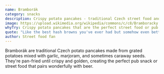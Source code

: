 ```yaml
---
name: Bramborák
category: snacks
description: Crispy potato pancakes - traditional Czech street food and pub snack
image: https://upload.wikimedia.org/wikipedia/commons/c/c8/Bramboracky.jpg
whyTry: Crispy potato pancakes that are the perfect street food or pub snack. Made with grated potatoes, garlic, and marjoram, then fried until golden. Often served with sour cream or applesauce. Simple but absolutely addictive.
quote: "Like the best hash browns you've ever had but somehow even better. I kept ordering more!"
author: Street food fan
---
```


Bramborák are traditional Czech potato pancakes made from grated potatoes mixed with garlic, marjoram, and sometimes caraway seeds. They're pan-fried until crispy and golden, creating the perfect pub snack or street food that pairs wonderfully with beer.